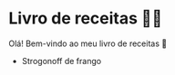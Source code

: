 # Livro de receitas :man_cook:

Olá! Bem-vindo ao meu livro de receitas :clap:

* Strogonoff de frango
